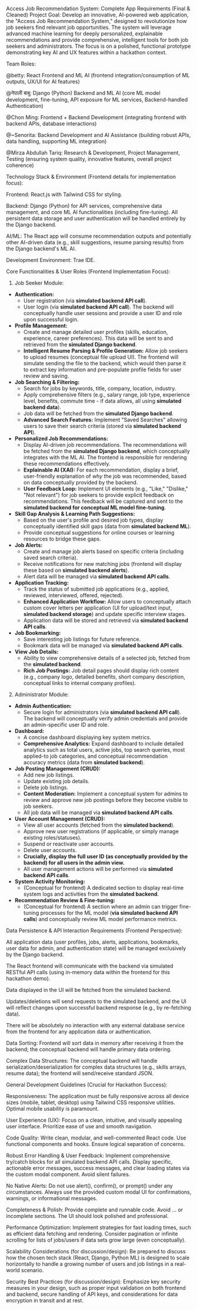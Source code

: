 Access Job Recommendation System: Complete App Requirements (Final & Cleaned)
Project Goal:
Develop an innovative, AI-powered web application, the "Access Job Recommendation System," designed to revolutionize how job seekers find relevant job opportunities. The system will leverage advanced machine learning for deeply personalized, explainable recommendations and provide comprehensive, intelligent tools for both job seekers and administrators. The focus is on a polished, functional prototype demonstrating key AI and UX features within a hackathon context.

Team Roles:

@betty: React Frontend and ML AI (frontend integration/consumption of ML outputs, UX/UI for AI features)

@नेपाली बाबु: Django (Python) Backend and ML AI (core ML model development, fine-tuning, API exposure for ML services, Backend-handled Authentication)

@Chon Ming: Frontend + Backend Development (integrating frontend with backend APIs, database interactions)

@~Senorita: Backend Development and AI Assistance (building robust APIs, data handling, supporting ML integration)

@Mirza Abdullah Tariq: Research & Development, Project Management, Testing (ensuring system quality, innovative features, overall project coherence)

Technology Stack & Environment (Frontend details for implementation focus):

Frontend: React.js with Tailwind CSS for styling.

Backend: Django (Python) for API services, comprehensive data management, and core ML AI functionalities (including fine-tuning). All persistent data storage and user authentication will be handled entirely by the Django backend.

AI/ML: The React app will consume recommendation outputs and potentially other AI-driven data (e.g., skill suggestions, resume parsing results) from the Django backend's ML AI.

Development Environment: Trae IDE.

Core Functionalities & User Roles (Frontend Implementation Focus):

1. Job Seeker Module:

* **Authentication:**
    * User registration (via **simulated backend API call**).
    * User login (via **simulated backend API call**). The backend will conceptually handle user sessions and provide a user ID and role upon successful login.
* **Profile Management:**
    * Create and manage detailed user profiles (skills, education, experience, career preferences). This data will be sent to and retrieved from the **simulated Django backend**.
    * **Intelligent Resume Parsing & Profile Generation:** Allow job seekers to upload resumes (conceptual file upload UI). The frontend will simulate sending the file to the backend, which would then parse it to extract key information and pre-populate profile fields for user review and saving.
* **Job Searching & Filtering:**
    * Search for jobs by keywords, title, company, location, industry.
    * Apply comprehensive filters (e.g., salary range, job type, experience level, benefits, commute time - if data allows, all using **simulated backend data**).
    * Job data will be fetched from the **simulated Django backend**.
    * **Advanced Search Features:** Implement "Saved Searches" allowing users to save their search criteria (stored via **simulated backend API**).
* **Personalized Job Recommendations:**
    * Display AI-driven job recommendations. The recommendations will be fetched from the **simulated Django backend**, which conceptually integrates with the ML AI. The frontend is responsible for rendering these recommendations effectively.
    * **Explainable AI (XAI):** For each recommendation, display a brief, user-friendly explanation of *why* the job was recommended, based on data conceptually provided by the backend.
    * **User Feedback Loop:** Implement UI elements (e.g., "Like," "Dislike," "Not relevant") for job seekers to provide explicit feedback on recommendations. This feedback will be captured and sent to the **simulated backend for conceptual ML model fine-tuning**.
* **Skill Gap Analysis & Learning Path Suggestions:**
    * Based on the user's profile and desired job types, display conceptually identified skill gaps (data from **simulated backend ML**).
    * Provide conceptual suggestions for online courses or learning resources to bridge these gaps.
* **Job Alerts:**
    * Create and manage job alerts based on specific criteria (including saved search criteria).
    * Receive notifications for new matching jobs (frontend will display these based on **simulated backend alerts**).
    * Alert data will be managed via **simulated backend API calls**.
* **Application Tracking:**
    * Track the status of submitted job applications (e.g., applied, reviewed, interviewed, offered, rejected).
    * **Enhanced Application Workflow:** Allow users to conceptually attach custom cover letters per application (UI for upload/text input, **simulated backend storage**) and update specific interview stages.
    * Application data will be stored and retrieved via **simulated backend API calls**.
* **Job Bookmarking:**
    * Save interesting job listings for future reference.
    * Bookmark data will be managed via **simulated backend API calls**.
* **View Job Details:**
    * Ability to view comprehensive details of a selected job, fetched from the **simulated backend**.
    * **Rich Job Postings:** Job detail pages should display rich content (e.g., company logo, detailed benefits, short company description, conceptual links to internal company profiles).

2. Administrator Module:

* **Admin Authentication:**
    * Secure login for administrators (via **simulated backend API call**). The backend will conceptually verify admin credentials and provide an admin-specific user ID and role.
* **Dashboard:**
    * A concise dashboard displaying key system metrics.
    * **Comprehensive Analytics:** Expand dashboard to include detailed analytics such as total users, active jobs, top search queries, most applied-to job categories, and conceptual recommendation accuracy metrics (data from **simulated backend**).
* **Job Posting Management (CRUD):**
    * Add new job listings.
    * Update existing job details.
    * Delete job listings.
    * **Content Moderation:** Implement a conceptual system for admins to review and approve new job postings before they become visible to job seekers.
    * All job data will be managed via **simulated backend API calls**.
* **User Account Management (CRUD):**
    * View all user accounts (fetched from the **simulated backend**).
    * Approve new user registrations (if applicable, or simply manage existing roles/statuses).
    * Suspend or reactivate user accounts.
    * Delete user accounts.
    * **Crucially, display the full user ID (as conceptually provided by the backend) for all users in the admin view.**
    * All user management actions will be performed via **simulated backend API calls**.
* **System Activity Monitoring:**
    * (Conceptual for frontend) A dedicated section to display real-time system logs and activities from the **simulated backend**.
* **Recommendation Review & Fine-tuning:**
    * (Conceptual for frontend) A section where an admin can trigger fine-tuning processes for the ML model (**via simulated backend API calls**) and conceptually review ML model performance metrics.

Data Persistence & API Interaction Requirements (Frontend Perspective):

All application data (user profiles, jobs, alerts, applications, bookmarks, user data for admin, and authentication state) will be managed exclusively by the Django backend.

The React frontend will communicate with the backend via simulated RESTful API calls (using in-memory data within the frontend for this hackathon demo).

Data displayed in the UI will be fetched from the simulated backend.

Updates/deletions will send requests to the simulated backend, and the UI will reflect changes upon successful backend response (e.g., by re-fetching data).

There will be absolutely no interaction with any external database service from the frontend for any application data or authentication.

Data Sorting: Frontend will sort data in memory after receiving it from the backend; the conceptual backend will handle primary data ordering.

Complex Data Structures: The conceptual backend will handle serialization/deserialization for complex data structures (e.g., skills arrays, resume data); the frontend will send/receive standard JSON.

General Development Guidelines (Crucial for Hackathon Success):

Responsiveness: The application must be fully responsive across all device sizes (mobile, tablet, desktop) using Tailwind CSS responsive utilities. Optimal mobile usability is paramount.

User Experience (UX): Focus on a clean, intuitive, and visually appealing user interface. Prioritize ease of use and smooth navigation.

Code Quality: Write clean, modular, and well-commented React code. Use functional components and hooks. Ensure logical separation of concerns.

Robust Error Handling & User Feedback: Implement comprehensive try/catch blocks for all simulated backend API calls. Display specific, actionable error messages, success messages, and clear loading states via the custom modal component. Avoid silent failures.

No Native Alerts: Do not use alert(), confirm(), or prompt() under any circumstances. Always use the provided custom modal UI for confirmations, warnings, or informational messages.

Completeness & Polish: Provide complete and runnable code. Avoid ... or incomplete sections. The UI should look polished and professional.

Performance Optimization: Implement strategies for fast loading times, such as efficient data fetching and rendering. Consider pagination or infinite scrolling for lists of jobs/users if data sets grow large (even conceptually).

Scalability Considerations (for discussion/design): Be prepared to discuss how the chosen tech stack (React, Django, Python ML) is designed to scale horizontally to handle a growing number of users and job listings in a real-world scenario.

Security Best Practices (for discussion/design): Emphasize key security measures in your design, such as proper input validation on both frontend and backend, secure handling of API keys, and considerations for data encryption in transit and at rest.